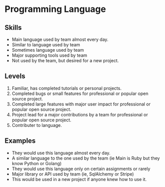# Programming Language

## Skills

 * Main language used by team almost every day.
 * Similar to language used by team
 * Sometimes language used by team
 * Major supporting tools used by team 
 * Not used by the team, but desired for a new project.
 
## Levels

1. Familiar, has completed tutorials or personal projects.
2. Completed bugs or small features for professional or popular open source project.
3. Completed large features with major user impact for professional or popular open source project.
4. Project lead for a major contributions by a team for professional or popular open source project. 
5. Contributer to language.

## Examples

 * They would use this language almost every day.
 * A similar language to the one used by the team (ie Main is Ruby but they know Python or Golang)
 * They would use this language only on certain assignments or rarely
 * Major library or API used by team (ie, SqlAlchemy or Stripe)
 * This would be used in a new project if anyone knew how to use it.
